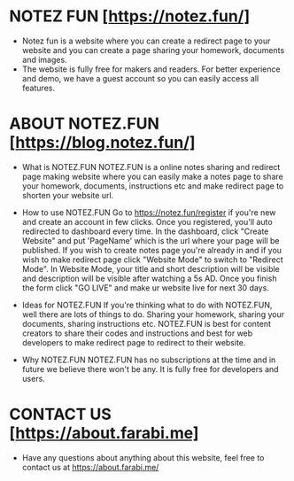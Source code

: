 # NOTEZ FUN [https://notez.fun/]
- Notez fun is a website where you can create a redirect page to your website and you can create a page sharing your homework, documents and images.
- The website is fully free for makers and readers. For better experience and demo, we have a guest account so you can easily access all features.

# ABOUT NOTEZ.FUN [https://blog.notez.fun/]
- What is NOTEZ.FUN
NOTEZ.FUN is a online notes sharing and redirect page making website where you can easily make a notes page to share your homework, documents, instructions etc and make redirect page to shorten your website url.

- How to use NOTEZ.FUN
Go to https://notez.fun/register if you're new and create an account in few clicks. Once you registered, you'll auto redirected to dashboard every time. In the dashboard, click "Create Website" and put 'PageName' which is the url where your page will be published. If you wish to create notes page you're already in and if you wish to make redirect page click "Website Mode" to switch to "Redirect Mode". In Website Mode, your title and short description will be visible and description will be visible after watching a 5s AD. Once you finish the form click "GO LIVE" and make ur website live for next 30 days.

- Ideas for NOTEZ.FUN
If you're thinking what to do with NOTEZ.FUN, well there are lots of things to do. Sharing your homework, sharing your documents, sharing instructions etc. NOTEZ.FUN is best for content creators to share their codes and instructions and best for web developers to make redirect page to redirect to their website.

- Why NOTEZ.FUN
NOTEZ.FUN has no subscriptions at the time and in future we believe there won't be any. It is fully free for developers and users.

# CONTACT US [https://about.farabi.me]
- Have any questions about anything about this website, feel free to contact us at https://about.farabi.me/
